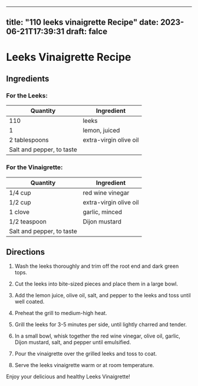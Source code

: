 
---
title: "110 leeks vinaigrette Recipe"
date: 2023-06-21T17:39:31
draft: falce
---

# Leeks Vinaigrette Recipe

## Ingredients

### For the Leeks:

|Quantity|Ingredient|
|---|---|
|110|leeks|
|1|lemon, juiced|
|2 tablespoons|extra-virgin olive oil|
|Salt and pepper, to taste|

### For the Vinaigrette:

|Quantity|Ingredient|
|---|---|
|1/4 cup|red wine vinegar|
|1/2 cup|extra-virgin olive oil|
|1 clove|garlic, minced|
|1/2 teaspoon|Dijon mustard|
|Salt and pepper, to taste|

## Directions

1. Wash the leeks thoroughly and trim off the root end and dark green tops.

2. Cut the leeks into bite-sized pieces and place them in a large bowl.

3. Add the lemon juice, olive oil, salt, and pepper to the leeks and toss until well coated.

4. Preheat the grill to medium-high heat. 

5. Grill the leeks for 3-5 minutes per side, until lightly charred and tender.

6. In a small bowl, whisk together the red wine vinegar, olive oil, garlic, Dijon mustard, salt, and pepper until emulsified.

7. Pour the vinaigrette over the grilled leeks and toss to coat.

8. Serve the leeks vinaigrette warm or at room temperature.

Enjoy your delicious and healthy Leeks Vinaigrette!
